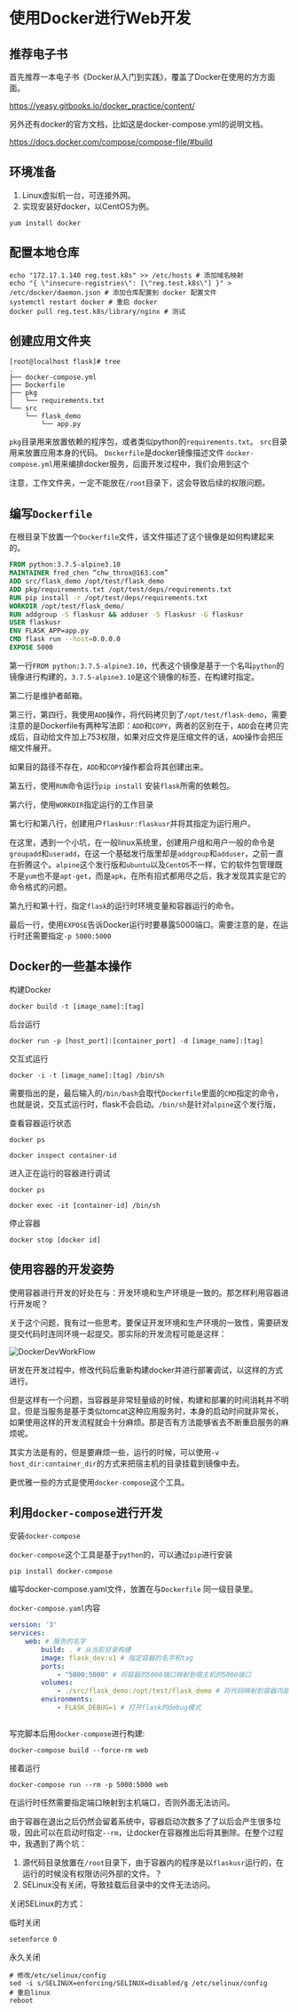 # 使用Docker进行Web开发
## 推荐电子书

首先推荐一本电子书《Docker从入门到实践》，覆盖了Docker在使用的方方面面。

 https://yeasy.gitbooks.io/docker_practice/content/ 

另外还有docker的官方文档，比如这是docker-compose.yml的说明文档。

 https://docs.docker.com/compose/compose-file/#build 

## 环境准备

1. Linux虚拟机一台，可连接外网。
2. 实现安装好docker，以CentOS为例。
```shell
yum install docker
```


## 配置本地仓库
```shell
echo "172.17.1.140 reg.test.k8s" >> /etc/hosts # 添加域名映射
echo "{ \"insecure-registries\": [\"reg.test.k8s\"] }" > /etc/docker/daemon.json # 添加仓库配置到 docker 配置文件
systemctl restart docker # 重启 docker
docker pull reg.test.k8s/library/nginx # 测试
```


## 创建应用文件夹
```shell
[root@localhost flask]# tree
.
├── docker-compose.yml
├── Dockerfile
├── pkg
│   └── requirements.txt
└── src
    └── flask_demo
        └── app.py
```

`pkg`目录用来放置依赖的程序包，或者类似python的`requirements.txt`。
`src`目录用来放置应用本身的代码。
`Dockerfile`是docker镜像描述文件
`docker-compose.yml`用来编排docker服务，后面开发过程中，我们会用到这个

注意，工作文件夹，一定不能放在`/root`目录下，这会导致后续的权限问题。

## 编写`Dockerfile`
在根目录下放置一个`Dockerfile`文件，该文件描述了这个镜像是如何构建起来的。
```dockerfile
FROM python:3.7.5-alpine3.10
MAINTAINER fred_chen “chw_throx@163.com”
ADD src/flask_demo /opt/test/flask_demo
ADD pkg/requirements.txt /opt/test/deps/requirements.txt
RUN pip install -r /opt/test/deps/requirements.txt
WORKDIR /opt/test/flask_demo/
RUN addgroup -S flaskusr && adduser -S flaskusr -G flaskusr
USER flaskusr
ENV FLASK_APP=app.py
CMD flask run --host=0.0.0.0
EXPOSE 5000
```

第一行`FROM python:3.7.5-alpine3.10`，代表这个镜像是基于一个名叫`python`的镜像进行构建的，`3.7.5-alpine3.10`是这个镜像的标签，在构建时指定。

第二行是维护者邮箱。

第三行，第四行，我使用`ADD`操作，将代码拷贝到了`/opt/test/flask-demo`，需要注意的是Dockerfile有两种写法即：`ADD`和`COPY`，两者的区别在于，`ADD`会在拷贝完成后，自动给文件加上753权限，如果对应文件是压缩文件的话，`ADD`操作会把压缩文件展开。

如果目的路径不存在，`ADD`和`COPY`操作都会将其创建出来。

第五行，使用`RUN`命令运行`pip install` 安装`flask`所需的依赖包。

第六行，使用`WORKDIR`指定运行的工作目录


第七行和第八行，创建用户`flaskusr:flaskusr`并将其指定为运行用户。

在这里，遇到一个小坑，在一般linux系统里，创建用户组和用户一般的命令是`groupadd`和`useradd`，在这一个基础发行版里却是`addgroup`和`adduser`，之前一直在折腾这个。`alpine`这个发行版和`ubuntu`以及`CentOS`不一样，它的软件包管理既不是`yum`也不是`apt-get`，而是`apk`，在所有招式都用尽之后，我才发现其实是它的命令格式的问题。

第九行和第十行，指定`flask`的运行时环境变量和容器运行的命令。

最后一行，使用`EXPOSE`告诉Docker运行时要暴露5000端口。需要注意的是，在运行时还需要指定`-p 5000:5000`



## Docker的一些基本操作

构建Docker

```shell
docker build -t [image_name]:[tag]
```

后台运行

```shell
docker run -p [host_port]:[container_port] -d [image_name]:[tag]
```

交互式运行

```shell
docker -i -t [image_name]:[tag] /bin/sh
```

需要指出的是，最后输入的`/bin/bash`会取代`Dockerfile`里面的`CMD`指定的命令，也就是说，交互式运行时，flask不会启动。`/bin/sh`是针对`alpine`这个发行版，

查看容器运行状态

```
docker ps

docker inspect container-id
```

进入正在运行的容器进行调试

```shell
docker ps

docker exec -it [container-id] /bin/sh
```

停止容器

```
docker stop [docker id]
```

## 使用容器的开发姿势

使用容器进行开发的好处在与：开发环境和生产环境是一致的。那怎样利用容器进行开发呢？

关于这个问题，我有过一些思考。要保证开发环境和生产环境的一致性，需要研发提交代码时连同环境一起提交。那实际的开发流程可能是这样：

![DockerDevWorkFlow](pic/DockerDevWorkFlow.png)

研发在开发过程中，修改代码后重新构建docker并进行部署调试，以这样的方式进行。

但是这样有一个问题，当容器是非常轻量级的时候，构建和部署的时间消耗并不明显，但是当服务是基于类似tomcat这种应用服务时，本身的启动时间就非常长，如果使用这样的开发流程就会十分麻烦。那是否有方法能够省去不断重启服务的麻烦呢。

其实方法是有的，但是要麻烦一些，运行的时候，可以使用`-v host_dir:container_dir`的方式来把宿主机的目录挂载到镜像中去。

更优雅一些的方式是使用`docker-compose`这个工具。

## 利用`docker-compose`进行开发

安装`docker-compose`

`docker-compose`这个工具是基于`python`的，可以通过`pip`进行安装

```
pip install docker-compose
```

编写docker-compose.yaml文件，放置在与`Dockerfile` 同一级目录里。

`docker-compose.yaml`内容

```yaml
version: '3'
services:
    web: # 服务的名字
        build: . # 从当前目录构建
        image: flask_dev:v1 # 指定容器的名字和tag
        ports:
            - "5000:5000" # 将容器的5000端口映射到宿主机的5000端口
        volumes:
            - ./src/flask_demo:/opt/test/flask_demo # 将代码映射到容器内部位置
        environments:
            - FLASK_DEBUG=1 # 打开flask的debug模式



```

写完脚本后用`docker-compose`进行构建:

```shell
docker-compose build --force-rm web
```

 接着运行

```shell
docker-compose run --rm -p 5000:5000 web
```

在运行时任然需要指定端口映射到主机端口，否则外面无法访问。

由于容器在退出之后仍然会留着系统中，容器启动次数多了了以后会产生很多垃圾，因此可以在启动时指定`--rm`，让docker在容器推出后将其删除。在整个过程中，我遇到了两个坑：

1. 源代码目录放置在`/root`目录下，由于容器内的程序是以`flaskusr`运行的，在运行的时候没有权限访问外部的文件。？
2. SELinux没有关闭，导致挂载后目录中的文件无法访问。

关闭SELinux的方式：

临时关闭

```shell
setenforce 0 
```

永久关闭

```shell
# 修改/etc/selinux/config
sed -i s/SELINUX=enforcing/SELINUX=disabled/g /etc/selinux/config
# 重启linux
reboot
```





